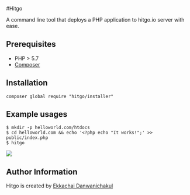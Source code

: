 #Hitgo

A command line tool that deploys a PHP application
to hitgo.io server with ease.

## Prerequisites

- PHP > 5.7
- [Composer](https://getcomposer.org/doc/00-intro.md#globally)

## Installation

    composer global require "hitgo/installer"

## Example usages

    $ mkdir -p helloworld.com/htdocs
    $ cd helloworld.com && echo '<?php echo "It works!";' >> public/index.php
    $ hitgo

![](https://media.giphy.com/media/3o7TKqI8ZFv83VZRqo/giphy.gif)

## Author Information

Hitgo is created by [Ekkachai Danwanichakul](http://hitgo.com/)


